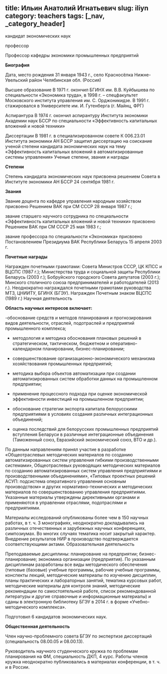 title: Ильин Анатолий Игнатьевич
slug: iliyn
category: teachers
tags: [_nav, _category_header]
---

кандидат экономических наук

профессор

Профессор кафедры экономики промышленных предприятий


__Биография__

Дата, место рождения 31 января 1943 г., село Красносёлка Нижне-Увельский район Челябинская обл. (Россия)

Высшее образование В 1971 г. окончил БГИНХ им. В.В. Куйбышева по специальности «Экономика труда», в 1998 г. – спецфакультет Московского института управления им. С. Орджоникидзе. В 1991 г. стажировался в Университете им. И. Гутенберга (г. Майнц, ФРГ)

Аспирантура В 1974 г. окончил аспирантуру Института экономики Академии наук БССР по специальности «Эффективность капитальных вложений и новой техники»

Диссертации В 1981 г. в специализированном совете К 006.23.01 Института экономики АН БССР защитил диссертацию на соискание ученой степени кандидата экономических наук на тему «Эффективность капитальных вложений в автоматизированные системы управления»
Ученые степени, звания и награды

__Степени__

Степень кандидата экономических наук присвоена решением Совета в Институте экономики АН БССР 24 сентября 1981 г.

__Звания__

Звание доцента по кафедре управления народным хозяйством присвоено Решением ВАК при СМ СССР 28 января 1987 г.;

звание старшего научного сотрудника по специальности «Эффективность капитальных вложений и новой техники» присвоено Решением ВАК при СМ СССР 25 мая 1983 г.;

звание профессора по специальности «Экономика» присвоено Постановлением Президиума ВАК Республики Беларусь 15 апреля 2003 г.

__Почетные награды__

Награжден почетными грамотами: Совета Министров СССР, ЦК КПСС и ВЦСПС (1987 г.); Министерства труда и социальной защиты Республики Беларусь (2003 г.); Бобруйского городского Совета депутатов (2003 г.); Минского столичного союза предпринимателей и работодателей (2013 г.). Неоднократно награждался почетными грамотами руководства МТЗ, ЦНИИТУ, БГИНХ (БГЭУ). Награжден Почетным знаком ВЦСПС (1989 г.)
Научная деятельность

__Область научных интересов включает:__

-обоснование средств и методов планирования и прогнозирования видов деятельности, отраслей, подотраслей и предприятий промышленного комплекса;

- методология и методика обоснования плановых решений в стратегическом, тактическом, бюджетном и оперативно-календарном планировании, бизнес-планировании;

- совершенствование организационно-экономического механизма хозяйствования промышленных предприятий;

- методика выбора объектов автоматизации при создании автоматизированных систем обработки данных на промышленном предприятии;

- применение процессного подхода при оценке экономической эффективности инвестиций на промышленном предприятии;

- обоснование стратегии экспорта капитала белорусскими предприятиями в условиях создания различных интеграционных объединений;

- оценка последствий для белорусских промышленных предприятий вступления Беларуси в различные интеграционные объединения (Таможенный союз, Евразийский экономический союз, ВТО и др.).

По данным направлениям принял участие в разработке «Общеотраслевых методических материалов по созданию автоматизированных систем управления гибкими производственными системами», Общеотраслевых руководящих методических материалов по созданию автоматизированных систем управления предприятиями и производственными объединениями», «Типовых проектных решений АСУП: подсистема оперативного управления основным производством» и других нормативно-технических и методических материалов по совершенствованию управления предприятиями. Указанные материалы утверждены директивными органами и применяются в управлении отраслями, подотраслями и предприятиями.

Материалы исследований опубликованы более чем в 150 научных работах, в т. ч. 3 монографиях, неоднократно докладывались на различных отечественных и зарубежных научных конференциях, симпозиумах. Во многих случаях тематика носит закрытый характер. Внедрение результатов НИР в производство подтверждается соответствующими актами.
Образовательная деятельность

Преподаваемые дисциплины: планирование на предприятии; бизнес-планирование; экономика организации (предприятия). По указанным дисциплинам разработаны все виды методического обеспечения (типовые (базовые) учебные программы, рабочие учебные программы, конспекты лекций, методические материалы по изучению дисциплин, планы практических и лабораторных занятий, тематика курсовых работ, методические материалы для контроля знаний, методические рекомендации по самостоятельной работе, список рекомендованной литературы и другие справочные и информационные материалы) и сданы в электронную библиотеку БГЭУ в 2014 г. в форме «Учебно-методического комплекса».

Подготовил 6 кандидатов экономических наук.

__Общественная деятельность__

Член научно-проблемного совета БГЭУ по экспертизе диссертаций (специальность 08.00.05 и 08.00.13).

Руководитель научного студенческого кружка по проблемам планирования на ФМ, специальность ДКП, 4 курс. Работы членов кружка неоднократно публиковались в материалах конференции, в т. ч. и в России.
